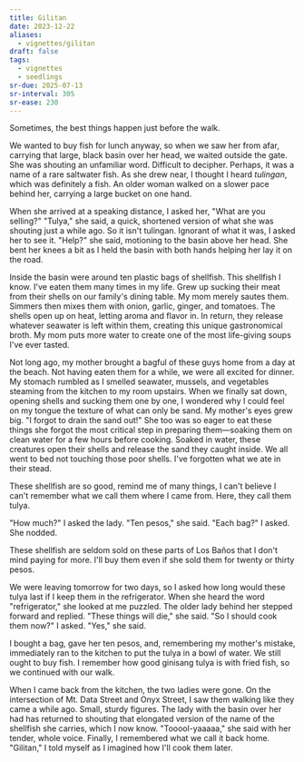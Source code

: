 ```yaml
---
title: Gilitan
date: 2023-12-22
aliases:
  - vignettes/gilitan
draft: false
tags:
  - vignettes
  - seedlings
sr-due: 2025-07-13
sr-interval: 305
sr-ease: 230
---
```

Sometimes, the best things happen just before the walk.

We wanted to buy fish for lunch anyway, so when we saw her from afar, carrying that large, black basin over her head, we waited outside the gate. She was shouting an unfamiliar word. Difficult to decipher. Perhaps, it was a name of a rare saltwater fish. As she drew near, I thought I heard *tulingan*, which was definitely a fish. An older woman walked on a slower pace behind her, carrying a large bucket on one hand.

When she arrived at a speaking distance, I asked her, "What are you selling?" "Tulya," she said, a quick, shortened version of what she was shouting just a while ago. So it isn't tulingan. Ignorant of what it was, I asked her to see it. "Help?" she said, motioning to the basin above her head. She bent her knees a bit as I held the basin with both hands helping her lay it on the road.

Inside the basin were around ten plastic bags of shellfish. This shellfish I know. I've eaten them many times in my life. Grew up sucking their meat from their shells on our family's dining table. My mom merely sautes them. Simmers then mixes them with onion, garlic, ginger, and tomatoes. The shells open up on heat, letting aroma and flavor in. In return, they release whatever seawater is left within them, creating this unique gastronomical broth. My mom puts more water to create one of the most life-giving soups I've ever tasted.

Not long ago, my mother brought a bagful of these guys home from a day at the beach. Not having eaten them for a while, we were all excited for dinner. My stomach rumbled as I smelled seawater, mussels, and vegetables steaming from the kitchen to my room upstairs. When we finally sat down, opening shells and sucking them one by one, I wondered why I could feel on my tongue the texture of what can only be sand. My mother's eyes grew big. "I forgot to drain the sand out!" She too was so eager to eat these things she forgot the most critical step in preparing them—soaking them on clean water for a few hours before cooking. Soaked in water, these creatures open their shells and release the sand they caught inside. We all went to bed not touching those poor shells. I've forgotten what we ate in their stead.

These shellfish are so good, remind me of many things, I can't believe I can't remember what we call them where I came from. Here, they call them tulya.

"How much?" I asked the lady. "Ten pesos," she said. "Each bag?" I asked. She nodded.

These shellfish are seldom sold on these parts of Los Baños that I don't mind paying for more. I'll buy them even if she sold them for twenty or thirty pesos.

We were leaving tomorrow for two days, so I asked how long would these tulya last if I keep them in the refrigerator. When she heard the word "refrigerator," she looked at me puzzled. The older lady behind her stepped forward and replied. "These things will die," she said. "So I should cook them now?" I asked. "Yes," she said.

I bought a bag, gave her ten pesos, and, remembering my mother's mistake, immediately ran to the kitchen to put the tulya in a bowl of water. We still ought to buy fish. I remember how good ginisang tulya is with fried fish, so we continued with our walk.

When I came back from the kitchen, the two ladies were gone. On the intersection of Mt. Data Street and Onyx Street, I saw them walking like they came a while ago. Small, sturdy figures. The lady with the basin over her had has returned to shouting that elongated version of the name of the shellfish she carries, which I now know. "Tooool-yaaaaa," she said with her tender, whole voice. Finally, I remembered what we call it back home. "Gilitan," I told myself as I imagined how I'll cook them later.